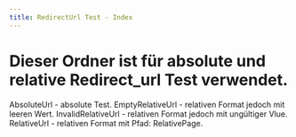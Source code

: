 ```yaml
---
title: RedirectUrl Test - Index
---
```



# Dieser Ordner ist für absolute und relative Redirect_url Test verwendet.
AbsoluteUrl - absolute Test.
EmptyRelativeUrl - relativen Format jedoch mit leeren Wert.
InvalidRelativeUrl - relativen Format jedoch mit ungültiger Vlue.
RelativeUrl - relativen Format mit Pfad: RelativePage.
 


<!--HONumber=May16_HO4-->


